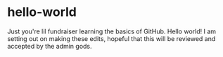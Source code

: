 # hello-world
Just you're lil fundraiser learning the basics of GitHub. Hello world! 
I am setting out on making these edits, hopeful that this will be reviewed and accepted by the admin gods. 
